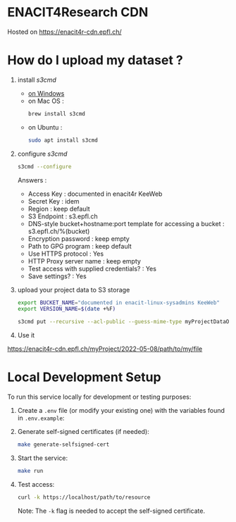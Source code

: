 # ENACIT4Research CDN

Hosted on https://enacit4r-cdn.epfl.ch/

# How do I upload my dataset ?

1. install _s3cmd_

   - [on Windows](https://tecadmin.net/setup-s3cmd-in-windows/)
   - on Mac OS :
     ```bash
     brew install s3cmd
     ```
   - on Ubuntu :
     ```bash
     sudo apt install s3cmd
     ```

2. configure _s3cmd_

   ```bash
   s3cmd --configure
   ```

   Answers :

   - Access Key : documented in enacit4r KeeWeb
   - Secret Key : idem
   - Region : keep default
   - S3 Endpoint : s3.epfl.ch
   - DNS-style bucket+hostname:port template for accessing a bucket : s3.epfl.ch/%(bucket)
   - Encryption password : keep empty
   - Path to GPG program : keep default
   - Use HTTPS protocol : Yes
   - HTTP Proxy server name : keep empty
   - Test access with supplied credentials? : Yes
   - Save settings? : Yes

3. upload your project data to S3 storage

   ```bash
   export BUCKET_NAME="documented in enacit-linux-sysadmins KeeWeb"
   export VERSION_NAME=$(date +%F)

   s3cmd put --recursive --acl-public --guess-mime-type myProjectDataOrDist s3://${BUCKET_NAME}/myProject/${VERSION_NAME}/
   ```

4. Use it

https://enacit4r-cdn.epfl.ch/myProject/2022-05-08/path/to/my/file

# Local Development Setup

To run this service locally for development or testing purposes:

1. Create a `.env` file (or modify your existing one) with the variables found in `.env.example`:

2. Generate self-signed certificates (if needed):

   ```bash
   make generate-selfsigned-cert
   ```

3. Start the service:

   ```bash
   make run
   ```

4. Test access:

   ```bash
   curl -k https://localhost/path/to/resource
   ```

   Note: The `-k` flag is needed to accept the self-signed certificate.
